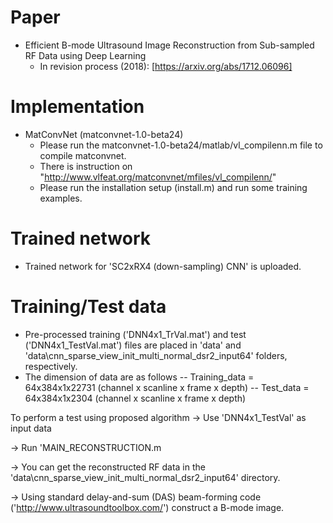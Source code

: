 Paper
===============
* Efficient B-mode Ultrasound Image Reconstruction from Sub-sampled RF Data using Deep Learning
  * In revision process (2018): [https://arxiv.org/abs/1712.06096]

Implementation
===============
* MatConvNet (matconvnet-1.0-beta24)
  * Please run the matconvnet-1.0-beta24/matlab/vl_compilenn.m file to compile matconvnet.
  * There is instruction on "http://www.vlfeat.org/matconvnet/mfiles/vl_compilenn/"
  * Please run the installation setup (install.m) and run some training examples.
 
Trained network
===============
* Trained network for 'SC2xRX4 (down-sampling) CNN' is uploaded.

Training/Test data
===============
* Pre-processed training ('DNN4x1_TrVal.mat') and test ('DNN4x1_TestVal.mat') files are placed in 'data' and 'data\cnn_sparse_view_init_multi_normal_dsr2_input64' folders, respectively.
* The dimension of data are as follows
  -- Training_data  =  64x384x1x22731 (channel x scanline x frame x depth)
  -- Test_data      =  64x384x1x2304  (channel x scanline x frame x depth)
                        
To perform a test using proposed algorithm
-> Use 'DNN4x1_TestVal' as input data

-> Run 'MAIN_RECONSTRUCTION.m

-> You can get the reconstructed RF data in the 'data\cnn_sparse_view_init_multi_normal_dsr2_input64' directory.

-> Using standard delay-and-sum (DAS) beam-forming code ('http://www.ultrasoundtoolbox.com/') construct a B-mode image.
